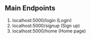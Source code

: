 Main Endpoints
--------------

1. localhost:5000/login (Login)
2. localhost:5000/signup (Sign up)
3. localhost:5000/home (Home page)
